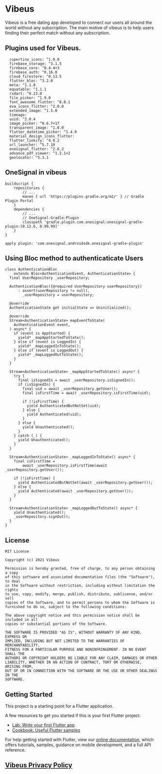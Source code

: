 # Vibeus
Vibeus is a free dating app developed to connect our users all around the world without any subscription.
The main motive of vibeus is to help users finding their perfect match without any subscription.


## Plugins used for Vibeus.
```Pluguns Used in Vibeus
  cupertino_icons: ^1.0.0
  firebase_storage: ^3.1.5
  firebase_core: ^0.4.4+3
  firebase_auth: ^0.16.0
  cloud_firestore: ^0.13.5
  flutter_bloc: ^3.2.0
  meta: ^1.1.8
  equatable: ^1.1.1
  rxdart: ^0.23.0
  file_picker: ^1.9.0
  font_awesome_flutter: ^8.8.1
  eva_icons_flutter: ^2.0.0
  extended_image: ^1.5.0
  timeago: 
  uuid: ^2.0.4
  image_picker: ^0.6.7+17
  transparent_image: ^1.0.0
  flutter_datetime_picker: ^1.4.0
  material_design_icons_flutter:
  flutter_linkify: ^4.0.2
  url_launcher: ^5.7.10
  onesignal_flutter: ^2.6.2
  advance_pdf_viewer: ^1.2.1+2
  geolocator: ^5.3.1
```

## OneSignal in vibeus
```
buildscript {
    repositories {
        // ...
        maven { url 'https://plugins.gradle.org/m2/' } // Gradle Plugin Portal
    }
    dependencies {
        // ...
        // OneSignal-Gradle-Plugin
        classpath 'gradle.plugin.com.onesignal:onesignal-gradle-plugin:[0.12.6, 0.99.99]'
    }
}

apply plugin: 'com.onesignal.androidsdk.onesignal-gradle-plugin'
```

## Using Bloc method to authenticaticate Users
```
class AuthenticationBloc
    extends Bloc<AuthenticationEvent, AuthenticationState> {
  final UserRepository _userRepository;

  AuthenticationBloc({@required UserRepository userRepository})
      : assert(userRepository != null),
        _userRepository = userRepository;

  @override
  AuthenticationState get initialState => Uninitialized();

  @override
  Stream<AuthenticationState> mapEventToState(
    AuthenticationEvent event,
  ) async* {
    if (event is AppStarted) {
      yield* _mapAppStartedToState();
    } else if (event is LoggedIn) {
      yield* _mapLoggedInToState();
    } else if (event is LoggedOut) {
      yield* _mapLoggedOutToState();
    }
  }

  Stream<AuthenticationState> _mapAppStartedToState() async* {
    try {
      final isSignedIn = await _userRepository.isSignedIn();
      if (isSignedIn) {
        final uid = await _userRepository.getUser();
        final isFirstTime = await _userRepository.isFirstTime(uid);

        if (!isFirstTime) {
          yield AuthenticatedButNotSet(uid);
        } else {
          yield Authenticated(uid);
        }
      } else {
        yield Unauthenticated();
      }
    } catch (_) {
      yield Unauthenticated();
    }
  }

  Stream<AuthenticationState> _mapLoggedInToState() async* {
    final isFirstTime =
        await _userRepository.isFirstTime(await _userRepository.getUser());

    if (!isFirstTime) {
      yield AuthenticatedButNotSet(await _userRepository.getUser());
    } else {
      yield Authenticated(await _userRepository.getUser());
    }
  }

  Stream<AuthenticationState> _mapLoggedOutToState() async* {
    yield Unauthenticated();
    _userRepository.signOut();
  }
}
```

## License
```
MIT License

Copyright (c) 2021 Vibeus

Permission is hereby granted, free of charge, to any person obtaining a copy
of this software and associated documentation files (the "Software"), to deal
in the Software without restriction, including without limitation the rights
to use, copy, modify, merge, publish, distribute, sublicense, and/or sell
copies of the Software, and to permit persons to whom the Software is
furnished to do so, subject to the following conditions:

The above copyright notice and this permission notice shall be included in all
copies or substantial portions of the Software.

THE SOFTWARE IS PROVIDED "AS IS", WITHOUT WARRANTY OF ANY KIND, EXPRESS OR
IMPLIED, INCLUDING BUT NOT LIMITED TO THE WARRANTIES OF MERCHANTABILITY,
FITNESS FOR A PARTICULAR PURPOSE AND NONINFRINGEMENT. IN NO EVENT SHALL THE
AUTHORS OR COPYRIGHT HOLDERS BE LIABLE FOR ANY CLAIM, DAMAGES OR OTHER
LIABILITY, WHETHER IN AN ACTION OF CONTRACT, TORT OR OTHERWISE, ARISING FROM,
OUT OF OR IN CONNECTION WITH THE SOFTWARE OR THE USE OR OTHER DEALINGS IN THE
SOFTWARE.
```
## Getting Started

This project is a starting point for a Flutter application.

A few resources to get you started if this is your first Flutter project:

- [Lab: Write your first Flutter app](https://flutter.dev/docs/get-started/codelab)
- [Cookbook: Useful Flutter samples](https://flutter.dev/docs/cookbook)

For help getting started with Flutter, view our
[online documentation](https://flutter.dev/dcs), which offers tutorials,
samples, guidance on mobile development, and a full API reference.
## [Vibeus Privacy Policy](https://github.com/vibeus-con/vibeusprivacy/blob/main/Privacy.md)


